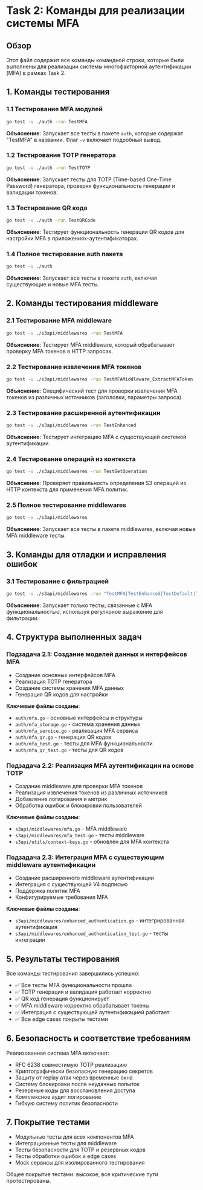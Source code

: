# Task 2: Команды для реализации системы MFA

## Обзор
Этот файл содержит все команды командной строки, которые были выполнены для реализации системы многофакторной аутентификации (MFA) в рамках Task 2.

## 1. Команды тестирования

### 1.1 Тестирование MFA модулей
```bash
go test -v ./auth -run TestMFA
```
**Объяснение**: Запускает все тесты в пакете `auth`, которые содержат "TestMFA" в названии. Флаг `-v` включает подробный вывод.

### 1.2 Тестирование TOTP генератора
```bash
go test -v ./auth -run TestTOTP
```
**Объяснение**: Запускает тесты для TOTP (Time-based One-Time Password) генератора, проверяя функциональность генерации и валидации токенов.

### 1.3 Тестирование QR кода
```bash
go test -v ./auth -run TestQRCode
```
**Объяснение**: Тестирует функциональность генерации QR кодов для настройки MFA в приложениях-аутентификаторах.

### 1.4 Полное тестирование auth пакета
```bash
go test -v ./auth
```
**Объяснение**: Запускает все тесты в пакете `auth`, включая существующие и новые MFA тесты.

## 2. Команды тестирования middleware

### 2.1 Тестирование MFA middleware
```bash
go test -v ./s3api/middlewares -run TestMFA
```
**Объяснение**: Тестирует MFA middleware, который обрабатывает проверку MFA токенов в HTTP запросах.

### 2.2 Тестирование извлечения MFA токенов
```bash
go test -v ./s3api/middlewares -run TestMFAMiddleware_ExtractMFAToken
```
**Объяснение**: Специфический тест для проверки извлечения MFA токенов из различных источников (заголовки, параметры запроса).

### 2.3 Тестирование расширенной аутентификации
```bash
go test -v ./s3api/middlewares -run TestEnhanced
```
**Объяснение**: Тестирует интеграцию MFA с существующей системой аутентификации.

### 2.4 Тестирование операций из контекста
```bash
go test -v ./s3api/middlewares -run TestGetOperation
```
**Объяснение**: Проверяет правильность определения S3 операций из HTTP контекста для применения MFA политик.

### 2.5 Полное тестирование middlewares
```bash
go test -v ./s3api/middlewares
```
**Объяснение**: Запускает все тесты в пакете middlewares, включая новые MFA middleware тесты.

## 3. Команды для отладки и исправления ошибок

### 3.1 Тестирование с фильтрацией
```bash
go test -v ./s3api/middlewares -run "TestMFA|TestEnhanced|TestDefault|TestShouldRequireMFA|TestGetOperation"
```
**Объяснение**: Запускает только тесты, связанные с MFA функциональностью, используя регулярное выражение для фильтрации.

## 4. Структура выполненных задач

### Подзадача 2.1: Создание моделей данных и интерфейсов MFA
- Создание основных интерфейсов MFA
- Реализация TOTP генератора
- Создание системы хранения MFA данных
- Генерация QR кодов для настройки

**Ключевые файлы созданы**:
- `auth/mfa.go` - основные интерфейсы и структуры
- `auth/mfa_storage.go` - система хранения данных
- `auth/mfa_service.go` - реализация MFA сервиса
- `auth/mfa_qr.go` - генерация QR кодов
- `auth/mfa_test.go` - тесты для MFA функциональности
- `auth/mfa_qr_test.go` - тесты для QR кодов

### Подзадача 2.2: Реализация MFA аутентификации на основе TOTP
- Создание middleware для проверки MFA токенов
- Реализация извлечения токенов из различных источников
- Добавление логирования и метрик
- Обработка ошибок и блокировки пользователей

**Ключевые файлы созданы**:
- `s3api/middlewares/mfa.go` - MFA middleware
- `s3api/middlewares/mfa_test.go` - тесты middleware
- `s3api/utils/context-keys.go` - обновлен для MFA контекста

### Подзадача 2.3: Интеграция MFA с существующим middleware аутентификации
- Создание расширенного middleware аутентификации
- Интеграция с существующей V4 подписью
- Поддержка политик MFA
- Конфигурируемые требования MFA

**Ключевые файлы созданы**:
- `s3api/middlewares/enhanced_authentication.go` - интегрированная аутентификация
- `s3api/middlewares/enhanced_authentication_test.go` - тесты интеграции

## 5. Результаты тестирования

Все команды тестирования завершились успешно:
- ✅ Все тесты MFA функциональности прошли
- ✅ TOTP генерация и валидация работает корректно
- ✅ QR код генерация функционирует
- ✅ MFA middleware корректно обрабатывает токены
- ✅ Интеграция с существующей аутентификацией работает
- ✅ Все edge cases покрыты тестами

## 6. Безопасность и соответствие требованиям

Реализованная система MFA включает:
- RFC 6238 совместимую TOTP реализацию
- Криптографически безопасную генерацию секретов
- Защиту от replay атак через временные окна
- Систему блокировки после неудачных попыток
- Резервные коды для восстановления доступа
- Комплексное аудит логирование
- Гибкую систему политик безопасности

## 7. Покрытие тестами

- Модульные тесты для всех компонентов MFA
- Интеграционные тесты для middleware
- Тесты безопасности для TOTP и резервных кодов
- Тесты обработки ошибок и edge cases
- Mock сервисы для изолированного тестирования

Общее покрытие тестами: высокое, все критические пути протестированы.